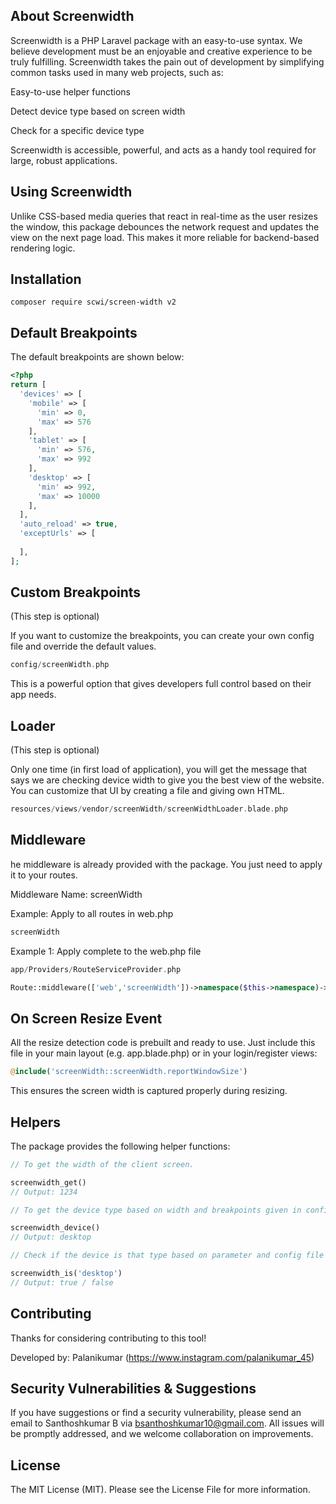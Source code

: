 ## About Screenwidth
Screenwidth is a PHP Laravel package with an easy-to-use syntax. We believe development must be an enjoyable and creative experience to be truly fulfilling. Screenwidth takes the pain out of development by simplifying common tasks used in many web projects, such as:

Easy-to-use helper functions

Detect device type based on screen width

Check for a specific device type

Screenwidth is accessible, powerful, and acts as a handy tool required for large, robust applications.


## Using Screenwidth
Unlike CSS-based media queries that react in real-time as the user resizes the window, this package debounces the network request and updates the view on the next page load. This makes it more reliable for backend-based rendering logic.


## Installation
```
composer require scwi/screen-width v2
```


## Default Breakpoints

The default breakpoints are shown below:

```php
<?php
return [
  'devices' => [
    'mobile' => [
      'min' => 0,
      'max' => 576
    ],
    'tablet' => [
      'min' => 576,
      'max' => 992
    ],
    'desktop' => [
      'min' => 992,
      'max' => 10000
    ],
  ],
  'auto_reload' => true,
  'exceptUrls' => [
    
  ],
];
```


## Custom Breakpoints

(This step is optional)

If you want to customize the breakpoints, you can create your own config file and override the default values.

```php
config/screenWidth.php
```
This is a powerful option that gives developers full control based on their app needs.

## Loader

(This step is optional)

Only one time (in first load of application), you will get the message that says we are checking device width to give you the best view of the website. You can customize that UI by creating a file and giving own HTML.

```php
resources/views/vendor/screenWidth/screenWidthLoader.blade.php
```


## Middleware

he middleware is already provided with the package. You just need to apply it to your routes.

Middleware Name: screenWidth

Example: Apply to all routes in web.php

```php
screenWidth
```

Example 1: Apply complete to the web.php file
```php
app/Providers/RouteServiceProvider.php

Route::middleware(['web','screenWidth'])->namespace($this->namespace)->group(base_path('routes/web.php'));
```

## On Screen Resize Event

All the resize detection code is prebuilt and ready to use. Just include this file in your main layout (e.g. app.blade.php) or in your login/register views:

```php
@include('screenWidth::screenWidth.reportWindowSize')
```
This ensures the screen width is captured properly during resizing.

## Helpers

The package provides the following helper functions:

```php
// To get the width of the client screen.

screenwidth_get()
// Output: 1234

// To get the device type based on width and breakpoints given in config file

screenwidth_device()
// Output: desktop

// Check if the device is that type based on parameter and config file

screenwidth_is('desktop')
// Output: true / false

```



## Contributing

Thanks for considering contributing to this tool!

Developed by: Palanikumar (https://www.instagram.com/palanikumar_45)


## Security Vulnerabilities & Suggestions

If you have suggestions or find a security vulnerability, please send an email to Santhoshkumar B via bsanthoshkumar10@gmail.com. All issues will be promptly addressed, and we welcome collaboration on improvements.

## License

The MIT License (MIT). Please see the License File for more information.
